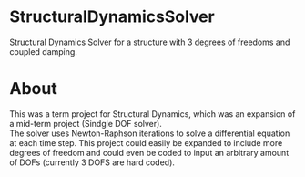 # StructuralDynamicsSolver
Structural Dynamics Solver for a structure with 3 degrees of freedoms and coupled damping. <br>

# About
This was a term project for Structural Dynamics, which was an expansion of a mid-term project (Sindgle DOF solver). <br>
The solver uses Newton-Raphson iterations to solve a differential equation at each time step. This project could easily be expanded to include more degrees of freedom and could even be coded to input an arbitrary amount of DOFs (currently 3 DOFS are hard coded).


